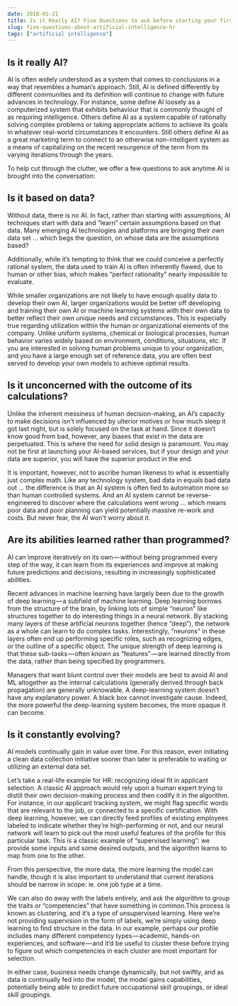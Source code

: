 ```yaml
---
date: 2018-02-21
title: Is it Really AI? Five Questions to ask before starting your first (next) AI initiative
slug: five-questions-about-artificial-intelligence-hr
tags: ["artificial intelligence"]
---
```

## Is it really AI?  

AI is often widely understood as a system that comes to conclusions in a way that resembles a human’s approach. Still, AI is defined differently by different communities and its definition will continue to change with future advances in technology. For instance, some define AI loosely as a computerized system that exhibits behaviour that is commonly thought of as requiring intelligence. Others define AI as a system capable of rationally solving complex problems or taking appropriate actions to achieve its goals in whatever real-world circumstances it encounters. Still others define AI as a great marketing term to connect to an otherwise non-intelligent system as a means of capitalizing on the recent resurgence of the term from its varying iterations through the years.

To help cut through the clutter, we offer a few questions to ask anytime AI is brought into the conversation:

## Is it based on data?

Without data, there is no AI. In fact, rather than starting with assumptions, AI techniques start with data and “learn” certain assumptions based on that data. Many emerging AI technologies and platforms are bringing their own data set … which begs the question, on whose data are the assumptions based?

Additionally, while it’s tempting to think that we could conceive a perfectly rational system, the data used to train AI is often inherently flawed, due to human or other bias, which makes “perfect rationality” nearly impossible to evaluate.

While smaller organizations are not likely to have enough quality data to develop their own AI, larger organizations would be better off developing and training their own AI or machine learning systems with their own data to better reflect their own unique needs and circumstances. This is especially true regarding utilization within the human or organizational elements of the company. Unlike uniform systems, chemical or biological processes, human behavior varies widely based on environment, conditions, situations, etc. If you are interested in solving human problems unique to your organization, and you have a large enough set of reference data, you are often best served to develop your own models to achieve optimal results.


## Is it unconcerned with the outcome of its calculations?

Unlike the inherent messiness of human decision-making, an AI’s capacity to make decisions isn’t influenced by ulterior motives or how much sleep it got last night, but is solely focused on the task at hand. Since it doesn’t know good from bad, however, any biases that exist in the data are perpetuated. This is where the need for solid design is paramount. You may not be first at launching your AI-based services, but if your design and your data are superior, you will have the superior product in the end.

It is important, however, not to ascribe human likeness to what is essentially just complex math. Like any technology system, bad data in equals bad data out ... the difference is that an AI system is often tied to automation more so than human controlled systems. And an AI system cannot be reverse-engineered to discover where the calculations went wrong ... which means poor data and poor planning can yield potentially massive re-work and costs. But never fear, the AI won't worry about it.

## Are its abilities learned rather than programmed?

AI can improve iteratively on its own — without being programmed every step of the way, it can learn from its experiences and improve at making future predictions and decisions, resulting in increasingly sophisticated abilities. 

Recent advances in machine learning have largely been due to the growth of deep learning — a subfield of machine learning. Deep learning borrows from the structure of the brain, by linking lots of simple “neuron” like structures together to do interesting things in a neural network. By stacking many layers of these artificial neurons together (hence “deep”), the network as a whole can learn to do complex tasks. Interestingly, “neurons” in these layers often end up performing specific roles, such as recognizing edges, or the outline of a specific object. The unique strength of deep learning is that these sub-tasks — often known as “features” — are learned directly from the data, rather than being specified by programmers.

Managers that want blunt control over their models are best to avoid AI and ML altogether as the internal calculations (generally derived through back propagation) are generally unknowable. A deep-learning system doesn’t have any explanatory power. A black box cannot investigate cause. Indeed, the more powerful the deep-learning system becomes, the more opaque it can become.


## Is it constantly evolving?

AI models continually gain in value over time. For this reason, even initiating a clean data collection initiative sooner than later is preferable to waiting or utilizing an external data set. 

Let’s take a real-life example for HR: recognizing ideal fit in applicant selection. A classic AI approach would rely upon a human expert trying to distill their own decision-making process and then codify it in the algorithm. For instance, in our applicant tracking system, we might flag specific words that are relevant to the job, or connected to a specific certification. With deep learning, however, we can directly feed profiles of existing employees labeled to indicate whether they’re high-performing or not, and our neural network will learn to pick out the most useful features of the profile for this particular task. This is a classic example of “supervised learning”: we provide some inputs and some desired outputs, and the algorithm learns to map from one to the other.

From this perspective, the more data, the more learning the model can handle, though it is also important to understand that current iterations should be narrow in scope: ie. one job type at a time. 

We can also do away with the labels entirely, and ask the algorithm to group the traits or “competencies” that have something in common.This process is known as clustering, and it’s a type of unsupervised learning. Here we’re not providing supervision in the form of labels, we’re simply using deep learning to find structure in the data. In our example, perhaps our profile includes many different competency types — academic, hands-on experiences, and software — and it’d be useful to cluster these before trying to figure out which competencies in each cluster are most important for selection. 

In either case, business needs change dynamically, but not swiftly, and as data is continually fed into the model, the model gains capabilities, potentially being able to predict future occupational skill groupings, or ideal skill groupings.
